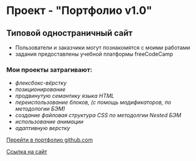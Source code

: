 # Проект - "Портфолио v1.0"

## Типовой одностраничный сайт
* Пользователи и заказчики могут познакомятся с моими работами
* задания предоставлены учебной платформы freeCodeCamp

### Мои проекты затрагивают:
* _флексбокс-вёрстку_
* _позиционирование_
* _продвинутую семантику языка HTML_
* _переиспользование блоков, (с помощь модификаторов, по методологии БЭМ)_
* _создание файловая структура CSS по методолгии Nested БЭМ_
* _использование анимации_
* _адаптивную верстку_

[Перейти в портфолио github.com](https://github.com/alex-bon-9?tab=repositories "Посмотреть другие проекты разработчика на сайте github.com")

[Ссылка на сайт](https://alex-bon-9.github.io/portfoliofcc/index.html)